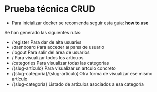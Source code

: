 # Prueba técnica CRUD

* Para inicializar docker se recomienda seguir esta guía: [**how to use**](https://wodby.com/docs/stacks/php/local#usage)

Se han generado las siguientes rutas:
* /register Para dar de alta usuarios
* /dashboard Para acceder al panel de usuario
* /logout Para salir del área de usuarios
* /    Para visualizar todos los artículos
* /categories  Para visualizar todas las categorías
* /{slug-artículo} Para visualizar un artculo concreto
* /{slug-categoría}/{slug-artículo} Otra forma de visualizar ese mismo artículo
* /{slug-categoría} Listado de artículos asociados a esa categoría
